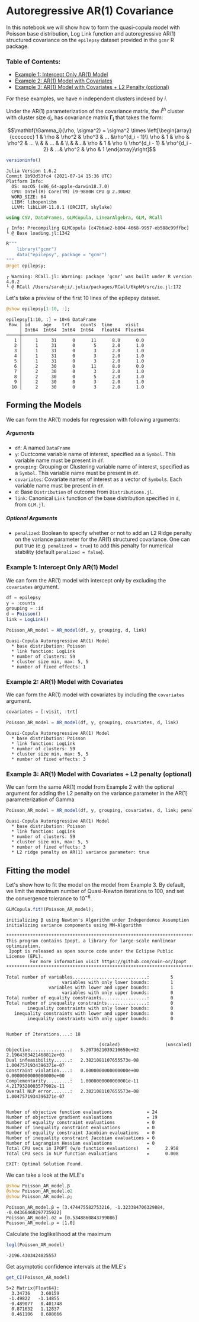 # Autoregressive AR(1) Covariance

In this notebook we will show how to form the quasi-copula model with Poisson base distribution, Log Link function and autoregressive AR(1) structured covariance on the `epilepsy` dataset provided in the `gcmr` R package. 

### Table of Contents:
* [Example 1: Intercept Only AR(1) Model](#Example-1:-Intercept-Only-AR(1)-Model)
* [Example 2: AR(1) Model with Covariates](#Example-2:-AR(1)-Model-with-Covariates)
* [Example 3: AR(1) Model with Covariates + L2 Penalty (optional)](#Example-3:-AR(1)-Model-with-Covariates-L2-penalty-(optional))

For these examples, we have $n$ independent clusters indexed by $i$. 

Under the AR(1) parameterization of the covariance matrix, the $i^{th}$ cluster with cluster size $d_i$, has covariance matrix $\mathbf{\Gamma_i}$ that takes the form: 

$$\mathbf{\Gamma_i}(\rho, \sigma^2) = \sigma^2 \times \left[\begin{array}{ccccccc}
1 & \rho & \rho^2 & \rho^3 & ...  &\rho^{d_i - 1}\\
 \rho & 1 & \rho & \rho^2 & ... \\
 & & ... & & \\ & &...& \rho & 1 & \rho \\
 \rho^{d_i - 1} & \rho^{d_i - 2} & ...& \rho^2 & \rho & 1
\end{array}\right]$$



```julia
versioninfo()
```

    Julia Version 1.6.2
    Commit 1b93d53fc4 (2021-07-14 15:36 UTC)
    Platform Info:
      OS: macOS (x86_64-apple-darwin18.7.0)
      CPU: Intel(R) Core(TM) i9-9880H CPU @ 2.30GHz
      WORD_SIZE: 64
      LIBM: libopenlibm
      LLVM: libLLVM-11.0.1 (ORCJIT, skylake)



```julia
using CSV, DataFrames, GLMCopula, LinearAlgebra, GLM, RCall
```

    ┌ Info: Precompiling GLMCopula [c47b6ae2-b804-4668-9957-eb588c99ffbc]
    └ @ Base loading.jl:1342



```julia
R"""
    library("gcmr")
    data("epilepsy", package = "gcmr")
"""
@rget epilepsy;
```

    ┌ Warning: RCall.jl: Warning: package ‘gcmr’ was built under R version 4.0.2
    └ @ RCall /Users/sarahji/.julia/packages/RCall/6kphM/src/io.jl:172


Let's take a preview of the first 10 lines of the epilepsy dataset.


```julia
@show epilepsy[1:10, :];
```

    epilepsy[1:10, :] = 10×6 DataFrame
     Row │ id     age    trt    counts  time     visit
         │ Int64  Int64  Int64  Int64   Float64  Float64
    ─────┼───────────────────────────────────────────────
       1 │     1     31      0      11      8.0      0.0
       2 │     1     31      0       5      2.0      1.0
       3 │     1     31      0       3      2.0      1.0
       4 │     1     31      0       3      2.0      1.0
       5 │     1     31      0       3      2.0      1.0
       6 │     2     30      0      11      8.0      0.0
       7 │     2     30      0       3      2.0      1.0
       8 │     2     30      0       5      2.0      1.0
       9 │     2     30      0       3      2.0      1.0
      10 │     2     30      0       3      2.0      1.0


## Forming the Models

We can form the AR(1) models for regression with following arguments:

##### Arguments
- `df`: A named `DataFrame`
- `y`: Ouctcome variable name of interest, specified as a `Symbol`.
    This variable name must be present in `df`.
- `grouping`: Grouping or Clustering variable name of interest, specified as a `Symbol`.
    This variable name must be present in `df`.
- `covariates`: Covariate names of interest as a vector of `Symbol`s.
    Each variable name must be present in `df`.
- `d`: Base `Distribution` of outcome from `Distributions.jl`.
- `link`: Canonical `Link` function of the base distribution specified in `d`, from `GLM.jl`.

##### Optional Arguments
- `penalized`: Boolean to specify whether or not to add an L2 Ridge penalty on the variance parameter for the AR(1) structured covariance.
    One can put true (e.g. `penalized = true`) to add this penalty for numerical stability (default `penalized = false`).

### Example 1: Intercept Only AR(1) Model

We can form the AR(1) model with intercept only by excluding the `covariates` argument.


```julia
df = epilepsy
y = :counts
grouping = :id
d = Poisson()
link = LogLink()

Poisson_AR_model = AR_model(df, y, grouping, d, link)
```




    Quasi-Copula Autoregressive AR(1) Model
      * base distribution: Poisson
      * link function: LogLink
      * number of clusters: 59
      * cluster size min, max: 5, 5
      * number of fixed effects: 1




### Example 2: AR(1) Model with Covariates

We can form the AR(1) model with covariates by including the `covariates` argument.


```julia
covariates = [:visit, :trt]

Poisson_AR_model = AR_model(df, y, grouping, covariates, d, link)
```




    Quasi-Copula Autoregressive AR(1) Model
      * base distribution: Poisson
      * link function: LogLink
      * number of clusters: 59
      * cluster size min, max: 5, 5
      * number of fixed effects: 3




### Example 3: AR(1) Model with Covariates + L2 penalty (optional)

We can form the same AR(1) model from Example 2 with the optional argument for adding the L2 penalty on the variance parameter in the AR(1) parameterization of Gamma


```julia
Poisson_AR_model = AR_model(df, y, grouping, covariates, d, link; penalized = true)
```




    Quasi-Copula Autoregressive AR(1) Model
      * base distribution: Poisson
      * link function: LogLink
      * number of clusters: 59
      * cluster size min, max: 5, 5
      * number of fixed effects: 3
      * L2 ridge penalty on AR(1) variance parameter: true



## Fitting the model

Let's show how to fit the model on the model from Example 3. By default, we limit the maximum number of Quasi-Newton iterations to 100, and set the convergence tolerance to $10^{-6}.$ 


```julia
GLMCopula.fit!(Poisson_AR_model);
```

    initializing β using Newton's Algorithm under Independence Assumption
    initializing variance components using MM-Algorithm
    
    ******************************************************************************
    This program contains Ipopt, a library for large-scale nonlinear optimization.
     Ipopt is released as open source code under the Eclipse Public License (EPL).
             For more information visit https://github.com/coin-or/Ipopt
    ******************************************************************************
    
    Total number of variables............................:        5
                         variables with only lower bounds:        1
                    variables with lower and upper bounds:        1
                         variables with only upper bounds:        0
    Total number of equality constraints.................:        0
    Total number of inequality constraints...............:        0
            inequality constraints with only lower bounds:        0
       inequality constraints with lower and upper bounds:        0
            inequality constraints with only upper bounds:        0
    
    
    Number of Iterations....: 18
    
                                       (scaled)                 (unscaled)
    Objective...............:   5.2073621039210650e+02    2.1964303421468812e+03
    Dual infeasibility......:   2.3821081107655573e-08    1.0047571934396371e-07
    Constraint violation....:   0.0000000000000000e+00    0.0000000000000000e+00
    Complementarity.........:   1.0000000000000001e-11    4.2179328003577902e-11
    Overall NLP error.......:   2.3821081107655573e-08    1.0047571934396371e-07
    
    
    Number of objective function evaluations             = 24
    Number of objective gradient evaluations             = 19
    Number of equality constraint evaluations            = 0
    Number of inequality constraint evaluations          = 0
    Number of equality constraint Jacobian evaluations   = 0
    Number of inequality constraint Jacobian evaluations = 0
    Number of Lagrangian Hessian evaluations             = 0
    Total CPU secs in IPOPT (w/o function evaluations)   =      2.958
    Total CPU secs in NLP function evaluations           =      0.008
    
    EXIT: Optimal Solution Found.


We can take a look at the MLE's


```julia
@show Poisson_AR_model.β
@show Poisson_AR_model.σ2
@show Poisson_AR_model.ρ;
```

    Poisson_AR_model.β = [3.474475582753216, -1.323384706329884, -0.04366460297735922]
    Poisson_AR_model.σ2 = [0.5348860843799086]
    Poisson_AR_model.ρ = [1.0]


Calculate the loglikelihood at the maximum


```julia
logl(Poisson_AR_model)
```




    -2196.4303424825557



Get asymptotic confidence intervals at the MLE's


```julia
get_CI(Poisson_AR_model)
```




    5×2 Matrix{Float64}:
      3.34736    3.60159
     -1.49822   -1.14855
     -0.489077   0.401748
      0.871632   1.12837
      0.461106   0.608666


